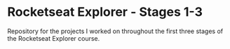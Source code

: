 # Rocketseat Explorer - Stages 1-3
Repository for the projects I worked on throughout the first three stages of the Rocketseat Explorer course.
